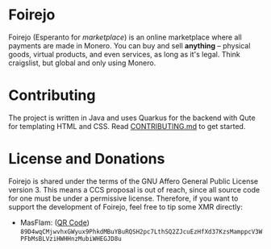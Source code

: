 
# Foirejo
Foirejo (Esperanto for *marketplace*) is an online marketplace where all payments are made in
Monero. You can buy and sell **anything** – physical goods, virtual products, and even services,
as long as it's legal. Think craigslist, but global and only using Monero.

# Contributing
The project is written in Java and uses Quarkus for the backend with Qute
for templating HTML and CSS. Read [CONTRIBUTING.md](CONTRIBUTING.md) to get started.

# License and Donations
Foirejo is shared under the terms of the GNU Affero General Public License version 3. This means
a CCS proposal is out of reach, since all source code for one must be under a permissive license.
Therefore, if you want to support the development of Foirejo, feel free to tip some XMR directly:

- MasFlam: ([QR Code](masflam-xmr-qr.png))  
  `89D4wqCMjwvhxGWyux9PhkdMBuYBuRQSH2pc7LthSQ2ZJcuEzHfXd37KzsMamppcV3WPFbMsBLVziHWHHnzMubiWHEGJD8u`

<!--
# foirejo Project

This project uses Quarkus, the Supersonic Subatomic Java Framework.

If you want to learn more about Quarkus, please visit its website: https://quarkus.io/ .

## Running the application in dev mode

You can run your application in dev mode that enables live coding using:
```shell script
./gradlew quarkusDev
```

> **_NOTE:_**  Quarkus now ships with a Dev UI, which is available in dev mode only at http://localhost:8080/q/dev/.

## Packaging and running the application

The application can be packaged using:
```shell script
./gradlew build
```
It produces the `quarkus-run.jar` file in the `build/quarkus-app/` directory.
Be aware that it’s not an _über-jar_ as the dependencies are copied into the `build/quarkus-app/lib/` directory.

The application is now runnable using `java -jar build/quarkus-app/quarkus-run.jar`.

If you want to build an _über-jar_, execute the following command:
```shell script
./gradlew build -Dquarkus.package.type=uber-jar
```

The application, packaged as an _über-jar_, is now runnable using `java -jar build/*-runner.jar`.

## Creating a native executable

You can create a native executable using: 
```shell script
./gradlew build -Dquarkus.package.type=native
```

Or, if you don't have GraalVM installed, you can run the native executable build in a container using: 
```shell script
./gradlew build -Dquarkus.package.type=native -Dquarkus.native.container-build=true
```

You can then execute your native executable with: `./build/foirejo-0.1.0-runner`

If you want to learn more about building native executables, please consult https://quarkus.io/guides/gradle-tooling.

## Related Guides

- RESTEasy JAX-RS ([guide](https://quarkus.io/guides/rest-json)): REST endpoint framework implementing JAX-RS and more
-->
